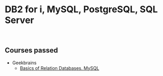 # DB2 for i, MySQL, PostgreSQL, SQL Server
<br />

## Courses passed

* Geekbrains
    * [Basics of Relation Databases. MySQL](https://gb.ru/lessons/216512)
